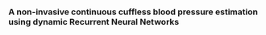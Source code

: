 ### A non-invasive continuous cuffless blood pressure estimation using dynamic Recurrent Neural Networks

